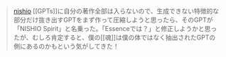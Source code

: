 
> [nishio](https://twitter.com/nishio/status/1724333636164763754/quick_promote_web/intro) [[GPTs]]に自分の著作全部は入らないので、生成できない特徴的な部分だけ抜き出すGPTをまず作って圧縮しようと思ったら、そのGPTが「NISHIO Spirit」と名乗った。「Essenceでは？」と修正しようかと思ったが、むしろ肯定すると、僕の[[魂]]は僕の体ではなく抽出されたGPTの側にあるのかもという気がしてきた！
